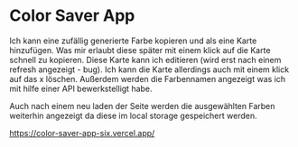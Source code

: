 # Color Saver App

Ich kann eine zufällig generierte Farbe kopieren und als eine Karte hinzufügen. Was mir erlaubt diese später mit einem klick auf die Karte schnell zu kopieren.
Diese Karte kann ich editieren (wird erst nach einem refresh angezeigt - bug). Ich kann die Karte allerdings auch mit einem klick auf das x löschen. Außerdem werden die Farbennamen angezeigt was ich mit hilfe einer API bewerkstelligt habe.

Auch nach einem neu laden der Seite werden die ausgewählten Farben weiterhin angezeigt da diese im local storage gespeichert werden.

https://color-saver-app-six.vercel.app/
